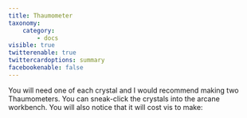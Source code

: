 ```yaml
---
title: Thaumometer
taxonomy:
    category:
        - docs
visible: true
twitterenable: true
twittercardoptions: summary
facebookenable: false
---
```


You will need one of each crystal and I would recommend making two Thaumometers. You can sneak-click the crystals into the arcane workbench. You will also notice that it will cost vis to make:

